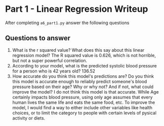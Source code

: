 # Part 1 - Linear Regression Writeup

After completing `a6_part1.py` answer the following questions

## Questions to answer

1. What is the r squared value?  What does this say about this linear regression model?
The R squared value is 0.626, which is not horrible, but not a super powerful correlation.
2. According to your model, what is the predicted systolic blood pressure for a person who is 42 years old?
136.52
3. How accurate do you think this model's predictions are?  Do you think this model is accurate enough to reliably predict someone's blood pressure based on their age?  Why or why not?  And if not, what could improve the model?
I do not think this model is that accurate. While Age certainly impacts blood pressure, using only age assumes that every human lives the same life and eats the same food, etc. To improve the model, I would find a way to either include other variables like health choices, or to limit the category to people with certain levels of pysical activity or diets.